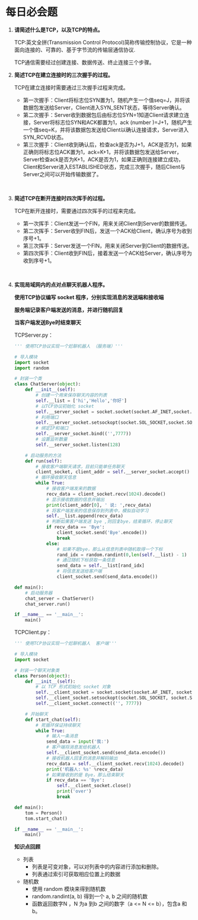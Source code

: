 # 每日必会题

1. **请简述什么是TCP，以及TCP的特点。**

   TCP:英文全拼(Transmission Control Protocol)简称传输控制协议，它是一种面向连接的、可靠的、基于字节流的传输层通信协议.

   TCP通信需要经过创建连接、数据传送、终止连接三个步骤。

   
3. **简述TCP在建立连接时的三次握手的过程。**


      TCP在建立连接时需要通过三次握手过程来完成。

   - 第一次握手：Client将标志位SYN置为1，随机产生一个值seq=J，并将该数据包发送给Server，Client进入SYN_SENT状态，等待Server确认。
   - 第二次握手：Server收到数据包后由标志位SYN=1知道Client请求建立连接，Server将标志位SYN和ACK都置为1，ack (number )=J+1，随机产生一个值seq=K，并将该数据包发送给Client以确认连接请求，Server进入SYN_RCVD状态。
   - 第三次握手：Client收到确认后，检查ack是否为J+1，ACK是否为1，如果正确则将标志位ACK置为1，ack=K+1，并将该数据包发送给Server，Server检查ack是否为K+1，ACK是否为1，如果正确则连接建立成功，Client和Server进入ESTABLISHED状态，完成三次握手，随后Client与Server之间可以开始传输数据了。

   ​

4. **简述TCP在断开连接时四次挥手的过程。**

   TCP在断开连接时，需要通过四次挥手的过程来完成。

   - 第一次挥手：Client发送一个FIN，用来关闭Client到Server的数据传送。
   - 第二次挥手：Server收到FIN后，发送一个ACK给Client，确认序号为收到序号+1。
   - 第三次挥手：Server发送一个FIN，用来关闭Server到Client的数据传送。
   - 第四次挥手：Client收到FIN后，接着发送一个ACK给Server，确认序号为收到序号+1。

   ​

5. **实现局域网内的点对点聊天机器人程序。**

   **使用TCP协议编写 socket 程序，分别实现消息的发送端和接收端**

   **服务端记录客户端发送的消息，并进行随机回复**

   **当客户端发送Bye时结束聊天**

   TCPServer.py：

   ```python
   ''' 使用TCP协议实现一个尬聊机器人 （服务端）'''

   # 导入模块
   import socket
   import random

   # 封装一个类
   class ChatServer(object):
       def __init__(self):
           # 创建一个用来保存聊天内容的列表
           self.__list = ['hi','Hello','你好']
           # 以TCP协议初始化 socket
           self.__server_socket = socket.socket(socket.AF_INET,socket.SOCK_STREAM)
           # 利用端口
           self.__server_socket.setsockopt(socket.SOL_SOCKET,socket.SO_REUSEADDR,True)
           # 绑定IP和端口
           self.__server_socket.bind(('',7777))
           # 设置监听数量
           self.__server_socket.listen(128)

       # 启动服务的方法
       def run(self):
           # 接收客户端聊天请求，目前只能单任务聊天
           client_socket, client_addr = self.__server_socket.accept()
           # 循环接收聊天信息
           while True:
               # 接收客户端发来的数据
               recv_data = client_socket.recv(1024).decode()
               # 显示接收数据的信息并输出
               print(client_addr[0], ' 说: ',recv_data)
               # 将客户端发来的信息保存到列表中，模拟自动学习
               self.__list.append(recv_data)
               # 判断如果客户端发送 bye ,则回复bye，结束循环，停止聊天
               if recv_data == 'Bye':
                   client_socket.send('Bye'.encode())
                   break
               else:
                   # 如果不是bye，那么从信息列表中随机取得一个下标
                   rand_idx = random.randint(0,len(self.__list) - 1)
                   # 通过随机下标获取一条信息
                   send_data = self.__list[rand_idx]
                   # 将信息发送给客户端
                   client_socket.send(send_data.encode())

   def main():
       # 启动服务器
       chat_server = ChatServer()
       chat_server.run()

   if __name__ == '__main__':
       main()

   ```

   TCPClient.py：

   ```python
   ''' 使用TCP协议实现一个尬聊机器人  客户端'''

   # 导入模块
   import socket

   # 封装一个聊天对象类
   class Person(object):
       def __init__(self):
           # 以 TCP 形式初始化 socket 对象
           self.__client_socket = socket.socket(socket.AF_INET, socket.SOCK_STREAM)
           self.__client_socket.setsockopt(socket.SOL_SOCKET, socket.SO_REUSEADDR, True)
           self.__client_socket.connect(('', 7777))

       # 开始聊天
       def start_chat(self):
           # 死循环保证持续聊天
           while True:
               # 输入一条消息
               send_data = input('我:')
               # 客户端将消息发给机器人
               self.__client_socket.send(send_data.encode())
               # 接收机器人回复的消息并解码输出
               recv_data = self.__client_socket.recv(1024).decode()
               print('机器人: %s' %recv_data)
               # 如果接收到的是 Bye，那么结束聊天
               if recv_data == 'Bye':
                   self.__client_socket.close()
                   print('over')
                   break

   def main():
       tom = Person()
       tom.start_chat()

   if __name__ == '__main__':
       main()

   ```

   **知识点回顾**

   - 列表
     - 列表是可变对象，可以对列表中的内容进行添加和删除。
     - 列表通过索引可获取相应位置上的数据
   - 随机数
     - 使用 random 模块来得到随机数
     - random.randint(a, b) 得到一个 a, b 之间的随机数
     - 函数返回数字N ，N 为a 到b 之间的数字（a <= N <= b），包含a 和b。

